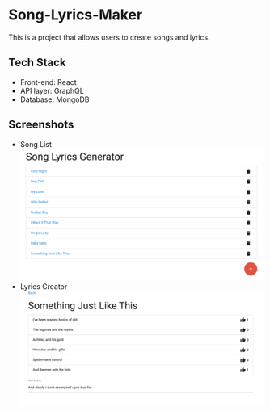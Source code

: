 # Song-Lyrics-Maker
This is a project that allows users to create songs and lyrics.

## Tech Stack
* Front-end: React
* API layer: GraphQL
* Database: MongoDB

## Screenshots
* Song List
![Song List](/images/ScreenShot1.png)
* Lyrics Creator
![Lyrics Creator](/images/ScreenShot2.png)
